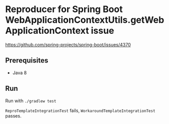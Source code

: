 Reproducer for Spring Boot WebApplicationContextUtils.getWebApplicationContext issue
====================================================================================

https://github.com/spring-projects/spring-boot/issues/4370

Prerequisites
-------------

* Java 8


Run
---

Run with `./gradlew test`

`ReproTemplateIntegrationTest` fails, `WorkaroundTemplateIntegrationTest` passes.
